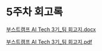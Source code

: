 # 5주차 회고록

[부스트캠프 AI Tech 3기_팀 회고지.docx](/RecSys_3조/5주차_회고록/부스트캠프_AI_Tech_3기_팀_회고지.docx)

[부스트캠프 AI Tech 3기_팀 회고지.pdf](/RecSys_3조/5주차_회고록/부스트캠프_AI_Tech_3기_팀_회고지.pdf)
